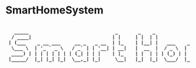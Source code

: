 # SmartHomeSystem

<center>
<pre>
<font size="3">
<b>   _____                              _       _    _                                 _____                 _                       </b>
<b>  / ____|                            | |     | |  | |                               / ____|               | |                      </b>
<b> | (___    _ __ ___     __ _   _ __  | |_    | |__| |   ___    _ __ ___     ___    | (___    _   _   ___  | |_    ___   _ __ ___   </b>
<b>  \___ \  | '_ ` _ \   / _` | | '__| | __|   |  __  |  / _ \  | '_ ` _ \   / _ \    \___ \  | | | | / __| | __|  / _ \ | '_ ` _ \  </b>
<b>  ____) | | | | | | | | (_| | | |    | |_    | |  | | | (_) | | | | | | | |  __/    ____) | | |_| | \__ \ | |_  |  __/ | | | | | | </b>
<b> |_____/  |_| |_| |_|  \__,_| |_|     \__|   |_|  |_|  \___/  |_| |_| |_|  \___|   |_____/   \__, | |___/  \__|  \___| |_| |_| |_| </b>
<b>                                                                                              __/ |                                </b>
<b>                                                                                             |___/                                 </b>
</font>
</pre>
</center>
